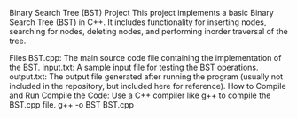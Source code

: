 Binary Search Tree (BST) Project
This project implements a basic Binary Search Tree (BST) in C++. It includes functionality for inserting nodes, searching for nodes, deleting nodes, and performing inorder traversal of the tree.

Files
BST.cpp: The main source code file containing the implementation of the BST.
input.txt: A sample input file for testing the BST operations.
output.txt: The output file generated after running the program (usually not included in the repository, but included here for reference).
How to Compile and Run
Compile the Code: Use a C++ compiler like g++ to compile the BST.cpp file.
g++ -o BST BST.cpp

